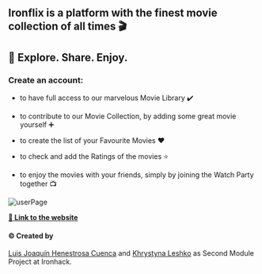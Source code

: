 ## Ironflix is a platform with the finest movie collection of all times :clapper:

## :popcorn: Explore. Share. Enjoy.

### Create an account:

- to have full access to our marvelous Movie Library :heavy_check_mark:

- to contribute to our Movie Collection, by adding some great movie yourself :heavy_plus_sign:

* to create the list of your Favourite Movies :heart:

* to check and add the Ratings of the movies :star:

* to enjoy the movies with your friends, simply by joining the Watch Party together :tv:

![userPage](userPage.png)

**[:popcorn: Link to the website](https://iron-flix.herokuapp.com/)**

#### :copyright: Created by

[Luis Joaquín Henestrosa Cuenca](https://github.com/luisjhc)
and
[Khrystyna Leshko](https://github.com/KhrystynaLeshko)
as Second Module Project at Ironhack.
